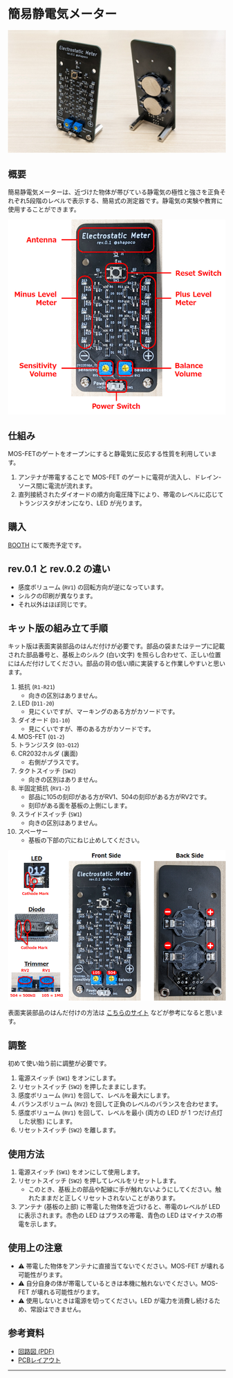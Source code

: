 # 簡易静電気メーター

![基板の写真](./img/cover.jpg)

## 概要

簡易静電気メーターは、近づけた物体が帯びている静電気の極性と強さを正負それぞれ5段階のレベルで表示する、簡易式の測定器です。静電気の実験や教育に使用することができます。

![各部の説明](./img/part_description.png)

## 仕組み

MOS-FETのゲートをオープンにすると静電気に反応する性質を利用しています。

1. アンテナが帯電することで MOS-FET のゲートに電荷が流入し、ドレイン-ソース間に電流が流れます。
2. 直列接続されたダイオードの順方向電圧降下により、帯電のレベルに応じてトランジスタがオンになり、LED が光ります。

## 購入

[BOOTH](https://shapoco.booth.pm/) にて販売予定です。

## rev.0.1 と rev.0.2 の違い

- 感度ボリューム (`RV1`) の回転方向が逆になっています。
- シルクの印刷が異なります。
- それ以外はほぼ同じです。

## キット版の組み立て手順

キット版は表面実装部品のはんだ付けが必要です。部品の袋またはテープに記載された部品番号と、基板上のシルク (白い文字) を照らし合わせて、正しい位置にはんだ付けしてください。部品の背の低い順に実装すると作業しやすいと思います。

1. 抵抗 (`R1-R21`)
    - 向きの区別はありません。
2. LED (`D11-20`)
    - 見にくいですが、マーキングのある方がカソードです。
3. ダイオード (`D1-10`)
    - 見にくいですが、帯のある方がカソードです。
4. MOS-FET (`Q1-2`)
5. トランジスタ (`Q3-Q12`)
6. CR2032ホルダ (裏面)
    - 右側がプラスです。
7. タクトスイッチ (`SW2`)
    - 向きの区別はありません。
8. 半固定抵抗 (`RV1-2`)
    - 部品に105の刻印がある方がRV1、504の刻印がある方がRV2です。
    - 刻印がある面を基板の上側にします。
9. スライドスイッチ (`SW1`)
    - 向きの区別はありません。
10. スペーサー
    - 基板の下部の穴にねじ止めしてください。

![実装手順](./img/part_layout.png)

表面実装部品のはんだ付けの方法は [こちらのサイト](https://www.kogadenshi.co.jp/%E5%8D%8A%E7%94%B0%E4%BB%98%E3%81%91%E3%83%86%E3%82%AF%E3%83%8B%E3%83%83%E3%82%AF/%E8%A1%A8%E9%9D%A2%E5%AE%9F%E8%A3%85%E9%83%A8%E5%93%81-smd-%E3%81%AE%E5%8D%8A%E7%94%B0%E4%BB%98%E3%81%91/) などが参考になると思います。

## 調整

初めて使い始う前に調整が必要です。

1. 電源スイッチ (`SW1`) をオンにします。
2. リセットスイッチ (`SW2`) を押したままにします。
3. 感度ボリューム (`RV1`) を回して、レベルを最大にします。
4. バランスボリューム (`RV2`) を回して正負のレベルのバランスを合わせます。
5. 感度ボリューム (`RV1`) を回して、レベルを最小 (両方の LED が 1 つだけ点灯した状態) にします。
6. リセットスイッチ (`SW2`) を離します。

## 使用方法

1. 電源スイッチ (`SW1`) をオンにして使用します。
2. リセットスイッチ (`SW2`) を押してレベルをリセットします。
    - このとき、基板上の部品や配線に手が触れないようにしてください。触れたままだと正しくリセットされないことがあります。
3. アンテナ (基板の上部) に帯電した物体を近づけると、帯電のレベルが LED に表示されます。赤色の LED はプラスの帯電、青色の LED はマイナスの帯電を示します。

## 使用上の注意

- :warning: 帯電した物体をアンテナに直接当てないでください。MOS-FET が壊れる可能性がります。
- :warning: 自分自身の体が帯電しているときは本機に触れないでください。MOS-FET が壊れる可能性がります。
- :warning: 使用しないときは電源を切ってください。LED が電力を消費し続けるため、常設はできません。

## 参考資料

- [回路図 (PDF)](./schematic.pdf)
- [PCBレイアウト](./img/layout.png)

----